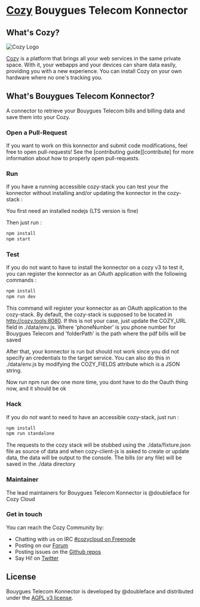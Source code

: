 [Cozy][cozy] Bouygues Telecom Konnector
=======================================

What's Cozy?
------------

![Cozy Logo](https://cdn.rawgit.com/cozy/cozy-guidelines/master/templates/cozy_logo_small.svg)

[Cozy] is a platform that brings all your web services in the same private space.  With it, your webapps and your devices can share data easily, providing you with a new experience. You can install Cozy on your own hardware where no one's tracking you.


What's Bouygues Telecom Konnector?
----------------------------------

A connector to retrieve your Bouygues Telecom bills and billing data and save them into your Cozy.

### Open a Pull-Request

If you want to work on this konnector and submit code modifications, feel free to open pull-requests! See the [contributing guide][contribute] for more information about how to properly open pull-requests.

### Run

If you have a running accessible cozy-stack you can test your the konnector without installing
and/or updating the konnector in the cozy-stack :

You first need an installed nodejs (LTS version is fine)

Then just run :

```sh
npm install
npm start
```
### Test

If you do not want to have to install the konnector on a cozy v3 to test it, you can register the
konnector as an OAuth application with the following commands :

```sh
npm install
npm run dev
```

This command will register your konnector as an OAuth application to the cozy-stack. By default,
the cozy-stack is supposed to be located in http://cozy.tools:8080. If this is not your case, just
update the COZY_URL field in ./data/env.js.
Where 'phoneNumber' is you phone number for Bouygues Telecom and 'folderPath' is the path where the pdf
bills will be saved

After that, your konnector is run but should not work since you did not specify an credentials to
the target service. You can also do this in ./data/env.js by modifying the COZY_FIELDS attribute
which is a JSON string.

Now run npm run dev one more time, you dont have to do the Oauth thing now, and it should be ok

### Hack

If you do not want to need to have an accessible cozy-stack, just run :

```sh
npm install
npm run standalone
```

The requests to the cozy stack will be stubbed using the ./data/fixture.json file as source of data
and when cozy-client-js is asked to create or update data, the data will be output to the console.
The bills (or any file) will be saved in the ./data directory

### Maintainer

The lead maintainers for Bouygues Telecom Konnector is @doubleface for Cozy Cloud


### Get in touch

You can reach the Cozy Community by:

- Chatting with us on IRC [#cozycloud on Freenode][freenode]
- Posting on our [Forum]
- Posting issues on the [Github repos][github]
- Say Hi! on [Twitter]


License
-------

Bouygues Telecom Konnector is developed by @doubleface and distributed under the [AGPL v3 license][agpl-3.0].

[cozy]: https://cozy.io "Cozy Cloud"
[agpl-3.0]: https://www.gnu.org/licenses/agpl-3.0.html
[freenode]: http://webchat.freenode.net/?randomnick=1&channels=%23cozycloud&uio=d4
[forum]: https://forum.cozy.io/
[github]: https://github.com/cozy/
[twitter]: https://twitter.com/mycozycloud
